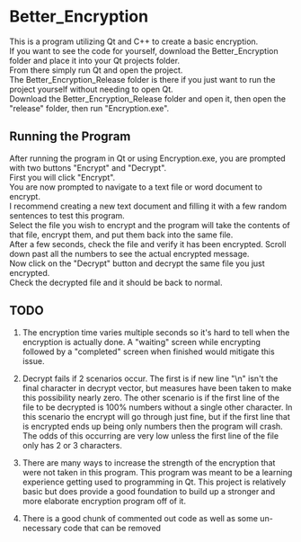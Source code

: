 # Better_Encryption
This is a program utilizing Qt and C++ to create a basic encryption.  
If you want to see the code for yourself, download the Better_Encryption folder and place it into your Qt projects folder.  
From there simply run Qt and open the project.  
The Better_Encryption_Release folder is there if you just want to run the project yourself without needing to open Qt.  
Download the Better_Encryption_Release folder and open it, then open the "release" folder, then run "Encryption.exe". 
##
## Running the Program
After running the program in Qt or using Encryption.exe, you are prompted with two buttons "Encrypt" and "Decrypt".  
First you will click "Encrypt".  
You are now prompted to navigate to a text file or word document to encrypt.    
I recommend creating a new text document and filling it with a few random sentences to test this program.  
Select the file you wish to encrypt and the program will take the contents of that file, encrypt them, and put them back into the same file.    
After a few seconds, check the file and verify it has been encrypted. Scroll down past all the numbers to see the actual encrypted message.  
Now click on the "Decrypt" button and decrypt the same file you just encrypted.  
Check the decrypted file and it should be back to normal.  
##
## TODO
1. The encryption time varies multiple seconds so it's hard to tell when the encryption is actually done. A "waiting" screen while encrypting followed by a "completed" screen when finished would mitigate this issue.

2. Decrypt fails if 2 scenarios occur. The first is if new line "\n" isn't the final character in decrypt vector, but measures have been taken to make this possibility nearly zero. The other scenario is if the first line of the file to be decrypted is 100% numbers without a single other character. In this scenario the encrypt will go through just fine, but if the first line that is encrypted ends up being only numbers then the program will crash. The odds of this occurring are very low unless the first line of the file only has 2 or 3 characters.

3. There are many ways to increase the strength of the encryption that were not taken in this program. This program was meant to be a learning experience getting used to programming in Qt. This project is relatively basic but does provide a good foundation to build up a stronger and more elaborate encryption program off of it.  

4. There is a good chunk of commented out code as well as some un-necessary code that can be removed   
